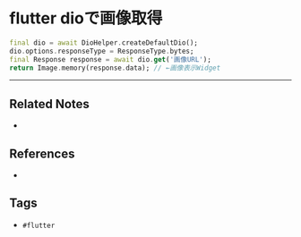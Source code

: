 # flutter dioで画像取得
```dart
final dio = await DioHelper.createDefaultDio();  
dio.options.responseType = ResponseType.bytes;  
final Response response = await dio.get('画像URL');  
return Image.memory(response.data); // ←画像表示Widget
```

---
## Related Notes
- 

## References
- 

## Tags
- `#flutter` 